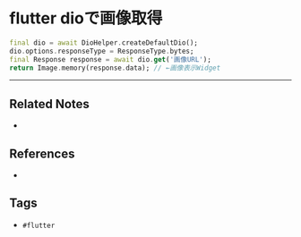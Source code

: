 # flutter dioで画像取得
```dart
final dio = await DioHelper.createDefaultDio();  
dio.options.responseType = ResponseType.bytes;  
final Response response = await dio.get('画像URL');  
return Image.memory(response.data); // ←画像表示Widget
```

---
## Related Notes
- 

## References
- 

## Tags
- `#flutter` 